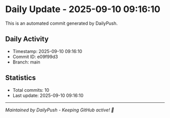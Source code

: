 # Daily Update - 2025-09-10 09:16:10

This is an automated commit generated by DailyPush.

## Daily Activity
- Timestamp: 2025-09-10 09:16:10
- Commit ID: e09f99d3
- Branch: main

## Statistics
- Total commits: 10
- Last update: 2025-09-10 09:16:10

---
*Maintained by DailyPush - Keeping GitHub active! 🚀*
